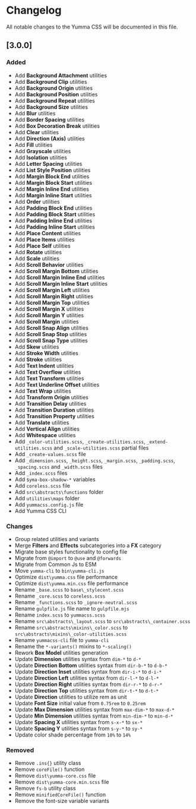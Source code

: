 # Changelog

All notable changes to the Yumma CSS will be documented in this file.

## [3.0.0]

### Added

- Add **Background Attachment** utilities
- Add **Background Clip** utilities
- Add **Background Origin** utilities
- Add **Background Position** utilities
- Add **Background Repeat** utilities
- Add **Background Size** utilities
- Add **Blur** utilities
- Add **Border Spacing** utilities
- Add **Box Decoration Break** utilities
- Add **Clear** utilities
- Add **Direction (Axis)** utilities
- Add **Fill** utilities
- Add **Grayscale** utilities
- Add **Isolation** utilities
- Add **Letter Spacing** utilities
- Add **List Style Position** utilities
- Add **Margin Block End** utilities
- Add **Margin Block Start** utilities
- Add **Margin Inline End** utilities
- Add **Margin Inline Start** utilities
- Add **Order** utilities
- Add **Padding Block End** utilities
- Add **Padding Block Start** utilities
- Add **Padding Inline End** utilities
- Add **Padding Inline Start** utilities
- Add **Place Content** utilities
- Add **Place Items** utilities
- Add **Place Self** utilities
- Add **Rotate** utilities
- Add **Scale** utilities
- Add **Scroll Behavior** utilities
- Add **Scroll Margin Bottom** utilities
- Add **Scroll Margin Inline End** utilities
- Add **Scroll Margin Inline Start** utilities
- Add **Scroll Margin Left** utilities
- Add **Scroll Margin Right** utilities
- Add **Scroll Margin Top** utilities
- Add **Scroll Margin X** utilities
- Add **Scroll Margin Y** utilities
- Add **Scroll Margin** utilities
- Add **Scroll Snap Align** utilities
- Add **Scroll Snap Stop** utilities
- Add **Scroll Snap Type** utilities
- Add **Skew** utilities
- Add **Stroke Width** utilities
- Add **Stroke** utilities
- Add **Text Indent** utilities
- Add **Text Overflow** utilities
- Add **Text Transform** utilities
- Add **Text Underline Offset** utilities
- Add **Text Wrap** utilities
- Add **Transform Origin** utilities
- Add **Transition Delay** utilities
- Add **Transition Duration** utilities
- Add **Transition Property** utilities
- Add **Translate** utilities
- Add **Vertical Align** utilities
- Add **Whitespace** utilities
- Add `_color-utilities.scss`, `_create-utilities.scss`, `_extend-utilities.scss` and `_scale-utilities.scss` partial files
- Add `_create-values.scss` file
- Add `_dimension.scss`, `_height.scss`, `_margin.scss`, `_padding.scss`, `_spacing.scss` and `_width.scss` files
- Add `_index.scss` files
- Add `$yma-box-shadow-*` variables
- Add `coreless.scss` file
- Add `src\abstracts\functions` folder
- Add `utilities\maps` folder
- Add `yummacss.config.js` file
- Add Yumma CSS CLI

### Changes

- Group related utilities and variants
- Merge **Filters** and **Effects** subcategories into a **FX** category
- Migrate base styles functionality to config file
- Migrate from `@import` to `@use` and `@forwards`
- Migrate from Common Js to ESM
- Move `yumma-cli` to `bin\yumma-cli.js`
- Optimize `dist\yumma.css` file performance
- Optimize `dist\yumma.min.css` file performance
- Rename `_base.scss` to `base\_stylecent.scss`
- Rename `_core.scss` to `coreless.scss`
- Rename `_functions.scss` to `_ignore-neutral.scss`
- Rename `gulpfile.js` file name to `gulpfile.mjs`
- Rename `index.scss` to `yummacss.scss`
- Rename `src\abstracts\_layout.scss` to `src\abstracts\_container.scss`
- Rename `src\abstracts\mixins\_color.scss` to `src\abstracts\mixins\_color-utilities.scss`
- Rename `yummacss-cli` file to `yumma-cli`
- Rename the `*-variants()` mixins to `*-scaling()`
- Rework **Box Model** utilities generation
- Update **Dimension** utilities syntax from `dim-*` to `d-*`
- Update **Direction Bottom** utilities syntax from `dir-b-*` to `d-b-*`
- Update **Direction Inset** utilities syntax from `dir-i-*` to `d-i-*`
- Update **Direction Left** utilities syntax from `dir-l-*` to `d-l-*`
- Update **Direction Right** utilities syntax from `dir-r-*` to `d-r-*`
- Update **Direction Top** utilities syntax from `dir-t-*` to `d-t-*`
- Update **Direction** utilities to utilize rem as unit
- Update **Font Size** initial value from `0.75rem` to `0.25rem`
- Update **Max Dimension** utilities syntax from `max-dim-*` to `max-d-*`
- Update **Min Dimension** utilities syntax from `min-dim-*` to `min-d-*`
- Update **Spacing X** utilities syntax from `s-x-*` to `sx-*`
- Update **Spacing Y** utilities syntax from `s-y-*` to `sy-*`
- Update color shade percentage from `10%` to `14%`

### Removed

- Remove `.ins{}` utility class
- Remove `coreFile()` function
- Remove `dist\yumma-core.css` file
- Remove `dist\yumma-core.min.scss` file
- Remove `fs-b` utility class
- Remove `minifiedCoreFile()` function
- Remove the font-size variable variants
